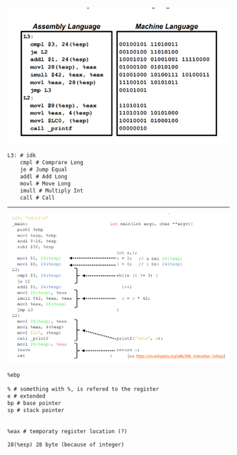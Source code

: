 
![](Pasted%20image%2020221108210442.png)
```shell
L3: # idk
	cmpl # Comprare Long
	je # Jump Equal
	addl # Add Long
	movl # Move Long
	imull # Multiply Int
	call # Call
```



---
![](Pasted%20image%2020221108212248.png)
```shell
%ebp

% # something with %, is refered to the register
e # extended
bp # base pointer
sp # stack pointer


%eax # temporaty register location (?)
```

```shell
28(%esp) 28 byte (because of integer)
```